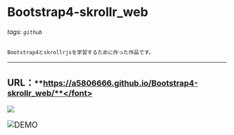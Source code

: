 # Bootstrap4-skrollr_web
###### tags: `github` 

```markdown
Bootstrap4とskrollrjsを学習するために作った作品です。
```
---
## URL：<font size="4">**https://a5806666.github.io/Bootstrap4-skrollr_web/**</font>

![](https://i.imgur.com/IUHV4Qo.jpg)


![DEMO](https://i.imgur.com/IUL9mRw.gif)








